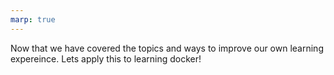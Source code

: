 ```yaml
---
marp: true
---
```


Now that we have covered the topics and ways to improve our own learning expereince. Lets apply this to learning docker!